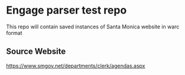 # Engage parser test repo

This repo will contain saved instances of Santa Monica website in warc format

## Source Website
https://www.smgov.net/departments/clerk/agendas.aspx
